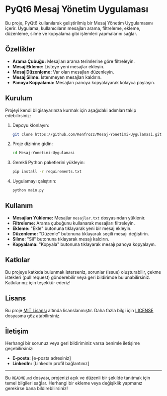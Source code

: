 # PyQt6 Mesaj Yönetim Uygulaması

Bu proje, PyQt6 kullanılarak geliştirilmiş bir Mesaj Yönetim Uygulamasını içerir. Uygulama, kullanıcıların mesajları arama, filtreleme, ekleme, düzenleme, silme ve kopyalama gibi işlemleri yapmalarını sağlar.

## Özellikler

- **Arama Çubuğu:** Mesajları arama terimlerine göre filtreleyin.
- **Mesaj Ekleme:** Listeye yeni mesajlar ekleyin.
- **Mesaj Düzenleme:** Var olan mesajları düzenleyin.
- **Mesaj Silme:** İstenmeyen mesajları kaldırın.
- **Panoya Kopyalama:** Mesajları panoya kopyalayarak kolayca paylaşın.

## Kurulum

Projeyi kendi bilgisayarınıza kurmak için aşağıdaki adımları takip edebilirsiniz:

1. Depoyu klonlayın:
    ```bash
    git clone https://github.com/Kenfrozz/Mesaj-Yonetimi-Uygulamasi.git
    ```
2. Proje dizinine gidin:
    ```bash
    cd Mesaj-Yonetimi-Uygulamasi
    ```
3. Gerekli Python paketlerini yükleyin:
    ```bash
    pip install -r requirements.txt
    ```
4. Uygulamayı çalıştırın:
    ```bash
    python main.py
    ```

## Kullanım

- **Mesajları Yükleme:** Mesajlar `mesajlar.txt` dosyasından yüklenir.
- **Filtreleme:** Arama çubuğunu kullanarak mesajları filtreleyin.
- **Ekleme:** "Ekle" butonuna tıklayarak yeni bir mesaj ekleyin.
- **Düzenleme:** "Düzenle" butonuna tıklayarak seçili mesajı değiştirin.
- **Silme:** "Sil" butonuna tıklayarak mesajı kaldırın.
- **Kopyalama:** "Kopyala" butonuna tıklayarak mesajı panoya kopyalayın.

## Katkılar

Bu projeye katkıda bulunmak isterseniz, sorunlar (issue) oluşturabilir, çekme istekleri (pull request) gönderebilir veya geri bildirimde bulunabilirsiniz. Katkılarınız için teşekkür ederiz!

## Lisans

Bu proje [MIT Lisansı](LICENSE) altında lisanslanmıştır. Daha fazla bilgi için [LICENSE](LICENSE) dosyasına göz atabilirsiniz.

## İletişim

Herhangi bir sorunuz veya geri bildiriminiz varsa benimle iletişime geçebilirsiniz:
- **E-posta:** [e-posta adresiniz]
- **LinkedIn:** [LinkedIn profil bağlantınız]

---

Bu `README.md` dosyası, projenizi açık ve düzenli bir şekilde tanıtmak için temel bilgileri sağlar. Herhangi bir ekleme veya değişiklik yapmanız gerekirse bana bildirebilirsiniz!
